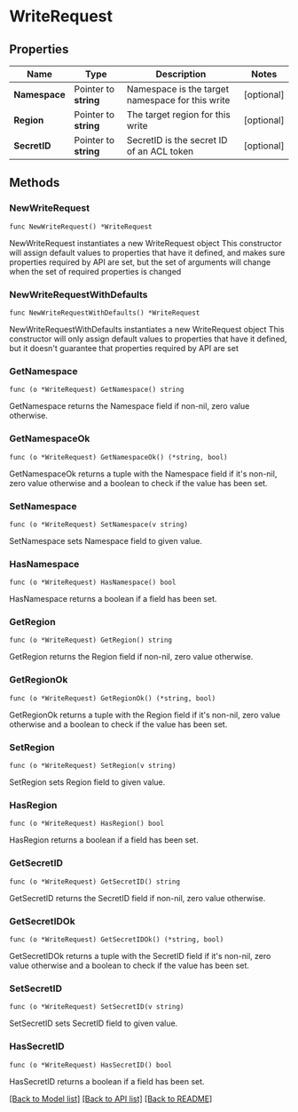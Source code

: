 # WriteRequest

## Properties

Name | Type | Description | Notes
------------ | ------------- | ------------- | -------------
**Namespace** | Pointer to **string** | Namespace is the target namespace for this write | [optional] 
**Region** | Pointer to **string** | The target region for this write | [optional] 
**SecretID** | Pointer to **string** | SecretID is the secret ID of an ACL token | [optional] 

## Methods

### NewWriteRequest

`func NewWriteRequest() *WriteRequest`

NewWriteRequest instantiates a new WriteRequest object
This constructor will assign default values to properties that have it defined,
and makes sure properties required by API are set, but the set of arguments
will change when the set of required properties is changed

### NewWriteRequestWithDefaults

`func NewWriteRequestWithDefaults() *WriteRequest`

NewWriteRequestWithDefaults instantiates a new WriteRequest object
This constructor will only assign default values to properties that have it defined,
but it doesn't guarantee that properties required by API are set

### GetNamespace

`func (o *WriteRequest) GetNamespace() string`

GetNamespace returns the Namespace field if non-nil, zero value otherwise.

### GetNamespaceOk

`func (o *WriteRequest) GetNamespaceOk() (*string, bool)`

GetNamespaceOk returns a tuple with the Namespace field if it's non-nil, zero value otherwise
and a boolean to check if the value has been set.

### SetNamespace

`func (o *WriteRequest) SetNamespace(v string)`

SetNamespace sets Namespace field to given value.

### HasNamespace

`func (o *WriteRequest) HasNamespace() bool`

HasNamespace returns a boolean if a field has been set.

### GetRegion

`func (o *WriteRequest) GetRegion() string`

GetRegion returns the Region field if non-nil, zero value otherwise.

### GetRegionOk

`func (o *WriteRequest) GetRegionOk() (*string, bool)`

GetRegionOk returns a tuple with the Region field if it's non-nil, zero value otherwise
and a boolean to check if the value has been set.

### SetRegion

`func (o *WriteRequest) SetRegion(v string)`

SetRegion sets Region field to given value.

### HasRegion

`func (o *WriteRequest) HasRegion() bool`

HasRegion returns a boolean if a field has been set.

### GetSecretID

`func (o *WriteRequest) GetSecretID() string`

GetSecretID returns the SecretID field if non-nil, zero value otherwise.

### GetSecretIDOk

`func (o *WriteRequest) GetSecretIDOk() (*string, bool)`

GetSecretIDOk returns a tuple with the SecretID field if it's non-nil, zero value otherwise
and a boolean to check if the value has been set.

### SetSecretID

`func (o *WriteRequest) SetSecretID(v string)`

SetSecretID sets SecretID field to given value.

### HasSecretID

`func (o *WriteRequest) HasSecretID() bool`

HasSecretID returns a boolean if a field has been set.


[[Back to Model list]](../README.md#documentation-for-models) [[Back to API list]](../README.md#documentation-for-api-endpoints) [[Back to README]](../README.md)


